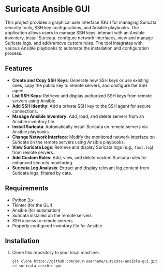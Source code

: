 # Suricata Ansible GUI

This project provides a graphical user interface (GUI) for managing Suricata security tools, SSH key configurations, and Ansible playbooks. The application allows users to manage SSH keys, interact with an Ansible inventory, install Suricata, configure network interfaces, view and manage Suricata logs, and add/remove custom rules. The tool integrates with various Ansible playbooks to automate the installation and configuration process.

## Features

- **Create and Copy SSH Keys**: Generate new SSH keys or use existing ones, copy the public key to remote servers, and configure the SSH agent.
- **List SSH Keys**: Retrieve and display authorized SSH keys from remote servers using Ansible.
- **Add SSH Identity**: Add a private SSH key to the SSH agent for secure connections.
- **Manage Ansible Inventory**: Add, load, and delete servers from an Ansible inventory file.
- **Install Suricata**: Automatically install Suricata on remote servers via Ansible playbooks.
- **Change Network Interface**: Modify the monitored network interface on Suricata on the remote servers using Ansible playbooks.
- **View Suricata Logs**: Retrieve and display Suricata logs (e.g., `fast.log`) from remote servers.
- **Add Custom Rules**: Add, view, and delete custom Suricata rules for enhanced security monitoring.
- **Suricata Log Analysis**: Extract and display relevant log content from Suricata logs, filtered by date.

## Requirements

- Python 3.x
- Tkinter (for the GUI)
- Ansible (for automation)
- Suricata installed on the remote servers
- SSH access to remote servers
- Properly configured inventory file for Ansible

## Installation

1. Clone this repository to your local machine:

   ```bash
   git clone https://github.com/your-username/suricata-ansible-gui.git
   cd suricata-ansible-gui
